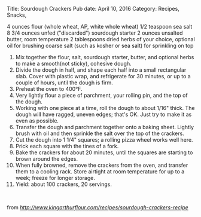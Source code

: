 Title: Sourdough Crackers
Pub date: April 10, 2016
Category: Recipes, Snacks, 

<div id="volume_or_weight">
<div id="w_ingredients">
<div id="IngredientSet" class="recipe-ingredients">

4 ounces flour (whole wheat, AP, white whole wheat)
1/2 teaspoon sea salt
8 3/4 ounces unfed ("discarded") sourdough starter
2 ounces unsalted butter, room temperature
2 tablespoons dried herbs of your choice, optional
oil for brushing
coarse salt (such as kosher or sea salt) for sprinkling on top

</div>
</div>
</div>
<div id="directions" class="recipe-instructions">
<ol id="InstructionSection" class="recipe-instrux-ol">
	<li id="InstructionSet" class="recipe-instrux-li"><span id="Instructions">Mix together the flour, salt, sourdough starter, butter, and optional herbs to make a smooth(not sticky), cohesive dough. </span></li>
	<li id="InstructionSet" class="recipe-instrux-li"><span id="Instructions">Divide the dough in half, and shape each half into a small rectangular slab. Cover with plastic wrap, and refrigerate for 30 minutes, or up to a couple of hours, until the dough is firm. </span></li>
	<li id="InstructionSet" class="recipe-instrux-li"><span id="Instructions">Preheat the oven to 400°F.</span></li>
	<li id="InstructionSet" class="recipe-instrux-li"><span id="Instructions">Very lightly flour a piece of parchment, your rolling pin, and the top of the dough. </span></li>
	<li id="InstructionSet" class="recipe-instrux-li"><span id="Instructions">Working with one piece at a time, roll the dough to about 1/16" thick. The dough will have ragged, uneven edges; that's OK. Just try to make it as even as possible. </span></li>
	<li id="InstructionSet" class="recipe-instrux-li"><span id="Instructions">Transfer the dough and parchment together onto a baking sheet. Lightly brush with oil and then sprinkle the salt over the top of the crackers.</span></li>
	<li id="InstructionSet" class="recipe-instrux-li"><span id="Instructions"> Cut the dough into 1 1/4" squares; a rolling pizza wheel works well here.</span></li>
	<li id="InstructionSet" class="recipe-instrux-li"><span id="Instructions">Prick each square with the tines of a fork.</span></li>
	<li id="InstructionSet" class="recipe-instrux-li"><span id="Instructions">Bake the crackers for about 20 minutes, until the squares are starting to brown around the edges.</span></li>
	<li id="InstructionSet" class="recipe-instrux-li"><span id="Instructions">When fully browned, remove the crackers from the oven, and transfer them to a cooling rack. Store airtight at room temperature for up to a week; freeze for longer storage.</span></li>
	<li id="InstructionSet" class="recipe-instrux-li"><span id="Instructions">Yield: about 100 crackers, 20 servings. </span></li>
</ol>
&nbsp;

from <em>http://www.kingarthurflour.com/recipes/sourdough-crackers-recipe</em>

</div>